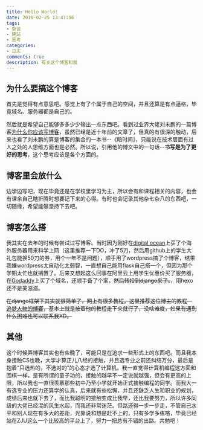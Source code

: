 ```yaml
---
title: Hello World!
date: 2018-02-25 13:47:56
tags:
- 杂谈
- 建站
- 思考
categories:
- 日志
comments: true
description: 有关这个博客和我
---
```

## 为什么要搞这个博客

首先是觉得有点意思吧。感觉上有了个属于自己的空间，并且还算是有点逼格，毕竟域名、服务器都是自己的。

然后就是希望自己能够多多少少输出一点东西吧。看到过业界大佬刘未鹏的一篇博客[为什么你应该写博客](http://mindhacks.cn/2009/02/15/why-you-should-start-blogging-now/)，虽然已经是近十年前的文章了，但真的有很深的触动，后来也看了刘未鹏的算是博客的集合的一本书--《暗时间》，只能说在技术层面有过人之处的人思维方面也是必然。所以说，引用他的博文中的一句话--**书写是为了更好的思考**，这个思考应该是各个方面的。

## 博客里会放什么

边学边写吧，现在毕竟还是在学校里学习为主，所以会有和课程相关的内容，也会有课余自己瞎折腾时想要记下来的心得。有时也会记录其他杂七杂八的东西吧，一切随缘，希望能够坚持下去吧。

## 博客怎么搭

我其实在去年的时候有尝试过写博客。当时因为刚好在[digital ocean](https://www.digitalocean.com/)上买了个海外服务器用来科学上网（这里推荐一下DO，冲了5刀，然后用github上的学生大礼包能换50刀的券，用个一年不是问题），顺手用了wordpress搞了个博客，结果我嫌wordpress太自动化太弱智，一直想自己能用flask自己搭一个，但因为那个学期太忙也就搁置了。后来又想起这么回事在阿里云上用学生优惠价买了服务器，在[Godaddy](https://uk.godaddy.com/)上买了个域名，还顺手备了个案，~~然后转投到django来了。~~，用hexo还不是美滋滋。

~~在django框架下其实就很简单了，网上有很多教程，这里推荐这位博主的教程--[追梦人物的博客](https://www.zmrenwu.com/)，基本上就是按着他的教程走下来就行了，没啥难度，如果有遇到什么困难也可以联系我XD。~~

## 其他

这个时候弄博客其实也有些晚了，可能只是在追求一些形式上的东西吧。而且我本身接触CS也晚，大学才算正儿八经的接触，并且选专业之前还纠结万分，最后是抱着“只选热的，不选对的”的心态才选了计算机。我一直觉得计算机编程这方面和围棋一样，是有所谓的童子功的，接触的越早不一定说就越强，但会有更高的上限，所以我也一直很羡慕那些初中乃至小学就开始正式接触编程的同学。而我大一有选专业的压力还算学的认真，后来就有些松懈，并且还缺乏人生和职业的规划，成绩后来也就下去了，而比我聪明的接触变成比我早，还比我要努力，所以许多同级的大佬已经混的风生水起，而我还非常迷茫。但路还得一步一步走，不管自己水平和别人现在有多大的差距，光靠说和想是赶不上的，只有多学多练咯，毕竟已经站在ZJU这么一个比较高的平台上了，努力一把总有不错的出路。共勉吧！